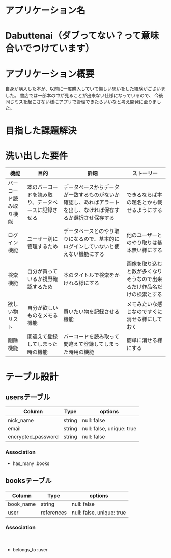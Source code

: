 # アプリケーション名
<h1>Dabuttenai（ダブってない？って意味合いでつけています）</h1> 

# アプリケーション概要
自身が購入した本が、以前に一度購入していて悔しい思いをした経験がございました。
書店では一部本の中が見ることが出来ない仕様になっているので、
今後同じミスを起こさない様にアプリで管理できたらいいなと考え開発に至りました。

# 目指した課題解決



# 洗い出した要件

| 機能 | 目的 | 詳細 | ストーリー |
| --- | ---- | --- | --------- |
| バーコード読み取り機能 | 本のバーコードを読み取り、データベースに記録させる | データベースからデータが一致するものがないか確認し、あればアラートを出し、なければ保存するか選択させ保存する | できるならば本の題名とかも載せるようにする |
| ログイン機能 | ユーザー別に管理するため | データベースとのやり取りになるので、基本的にログインしていないと使えない機能にする | 他のユーザーとのやり取りは基本無い様にする |
| 検索機能 | 自分が買っているか視野確認するため | 本のタイトルで検索をかけれる様にする | 画像を取り込むと数が多くなりそうなので出来るだけ作品名だけの検索とする |
| 欲しい物リスト | 自分が欲しいものをメモる機能 | 買いたい物を記録させる機能 | メモみたいな感じなのですぐに消せる様にしておく |
| 削除機能 | 間違えて登録してしまった時の機能 | バーコードを読み取って間違えて登録してしまった時用の機能 | 簡単に消せる様にする |

# テーブル設計

## usersテーブル

| Column                | Type       | options                   |
| --------------------- | ---------- | ------------------------- |
| nick_name             | string     | null: false               |
| email                 | string     | null: false, unique: true |
| encrypted_password    | string     | null: false               |

### Association

- has_many :books

## booksテーブル

| Column                | Type           | options                   |
| --------------------- | -------------- | ------------------------- |
| book_name             | string         | null: false               |
| user                  | references     | null: false, unique: true |

### Association
　
- belongs_to :user